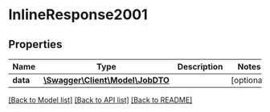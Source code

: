 # InlineResponse2001

## Properties
Name | Type | Description | Notes
------------ | ------------- | ------------- | -------------
**data** | [**\Swagger\Client\Model\JobDTO**](JobDTO.md) |  | [optional] 

[[Back to Model list]](../../README.md#documentation-for-models) [[Back to API list]](../../README.md#documentation-for-api-endpoints) [[Back to README]](../../README.md)

